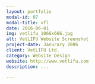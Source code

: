 ```yaml
---
layout: portfolio
modal-id: 07
modal-title: vfl
date: 2016-06-01
img: vetlifu_1066x666.jpg
alt: VetLIFU Website Screenshot
project-date: Janurary 2006
client: VetLIFU Ltd.
category: Website Design
website: http://www.vetlifu.com
description: ...

---
```

